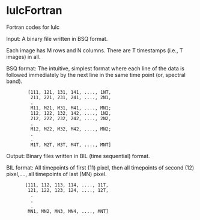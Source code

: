 # lulcFortran
Fortran codes for lulc

Input: A binary file written in BSQ format.

Each image has M rows and N columns.
There are T timestamps (i.e., T images) in all.

BSQ format: The intuitive, simplest format where each line of the data is followed immediately by the next line in the same time point (or, spectral band).

            [111, 121, 131, 141, ...., 1NT, 
             211, 221, 231, 241, ...., 2N1,
             .
             M11, M21, M31, M41, ...., MN1;
             112, 122, 132, 142, ...., 1N2,
             212, 222, 232, 242, ...., 2N2,
             .
             M12, M22, M32, M42, ...., MN2;
             .
             .
             M1T, M2T, M3T, M4T, ...., MNT]

 
Output: Binary files written in BIL (time sequential) format. 

BIL format: All timepoints of first (11) pixel, then all timepoints of second (12) pixel,...., all timepoints of last (MN) pixel.
           
           [111, 112, 113, 114, ...., 11T,
            121, 122, 123, 124, ...., 12T,
             .
             .
             .
            MN1, MN2, MN3, MN4, ...., MNT]
